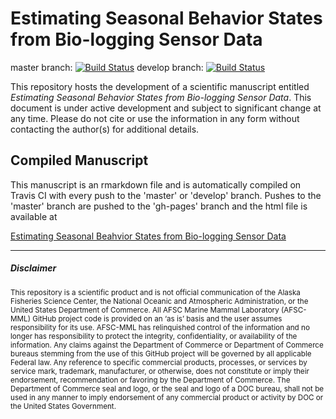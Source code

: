 
<!-- README.md is generated from README.Rmd. Please edit that file -->
Estimating Seasonal Behavior States from Bio-logging Sensor Data
================================================================

master branch:
[![Build Status](https://travis-ci.org/jmlondon/hsmm_seasons.svg?branch=master)](https://travis-ci.org/jmlondon/hsmm_seasons)
develop branch:
[![Build Status](https://travis-ci.org/jmlondon/hsmm_seasons.svg?branch=develop)](https://travis-ci.org/jmlondon/hsmm_seasons)

This repository hosts the development of a scientific manuscript entitled *Estimating Seasonal Behavior States from Bio-logging Sensor Data*. This document is under active development and subject to significant change at any time. Please do not cite or use the information in any form without contacting the author(s) for additional details.

Compiled Manuscript
-------------------

This manuscript is an rmarkdown file and is automatically compiled on Travis CI with every push to the 'master' or 'develop' branch. Pushes to the 'master' branch are pushed to the 'gh-pages' branch and the html file is available at

[Estimating Seasonal Beahvior States from Bio-logging Sensor Data](https://jmlondon.github.io/hsmm_seasons/hsmm_seasons.html)

------------------------------------------------------------------------

##### Disclaimer

<sub>This repository is a scientific product and is not official communication of the Alaska Fisheries Science Center, the National Oceanic and Atmospheric Administration, or the United States Department of Commerce. All AFSC Marine Mammal Laboratory (AFSC-MML) GitHub project code is provided on an ‘as is’ basis and the user assumes responsibility for its use. AFSC-MML has relinquished control of the information and no longer has responsibility to protect the integrity, confidentiality, or availability of the information. Any claims against the Department of Commerce or Department of Commerce bureaus stemming from the use of this GitHub project will be governed by all applicable Federal law. Any reference to specific commercial products, processes, or services by service mark, trademark, manufacturer, or otherwise, does not constitute or imply their endorsement, recommendation or favoring by the Department of Commerce. The Department of Commerce seal and logo, or the seal and logo of a DOC bureau, shall not be used in any manner to imply endorsement of any commercial product or activity by DOC or the United States Government.</sub>
